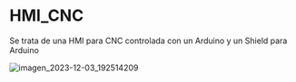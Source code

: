 # HMI_CNC
Se trata de una HMI para CNC controlada con un Arduino y un Shield para Arduino


![imagen_2023-12-03_192514209](https://github.com/LuisMendozaDev/HMI_CNC_version_1/assets/122397702/0ab1e9f2-9259-43ca-bdfa-0fe0d3a02628)
